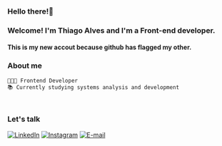 
### Hello there!👋
### Welcome! I'm Thiago Alves and I'm a Front-end developer.
#### This is my new accout because github has flagged my other.



<h3 align="left">About me</h3>

  ```js
  👩🏻‍💻 Frontend Developer
  📚 Currently studying systems analysis and development
```


 </div>
 <br>

 <h3 align="left">Let's talk</h3>

[![LinkedIn](https://img.shields.io/badge/-LinkedIn-000?style=for-the-badge&logo=linkedin&logoColor=FFFcolor:FFF)](https://www.linkedin.com/in/thiagoalves89/)
[![Instagram](https://img.shields.io/badge/-Instagram-000?style=for-the-badge&logo=instagram&logoColor=FFF&color:FFF)](https://www.instagram.com/thiagoalvess89/)
[![E-mail](https://img.shields.io/badge/-Email-000?style=for-the-badge&logo=microsoft-outlook&logoColor=FFFcolor:FFF)](mailto:thiagoalves.devp@gmail.com)
<br>
<br>
#






